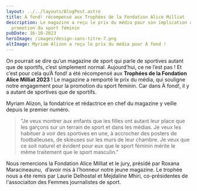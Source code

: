 ```yaml
---
layout: ../../layouts/BlogPost.astro
title: À fond! récompensé aux Trophées de la Fondation Alice Milliat
description: Le magazine a reçu le prix du média pour son implication dans la
  promotion du sport féminin
pubDate: 16-10-2023
heroImage: /images/design-sans-titre-7.png
altImage: Myriam Alizon a reçu le prix du média pour À fond !
---
```

On pourrait se dire qu’un magazine de sport qui parle de sportives autant que de sportifs, c’est simplement normal. Aujourd’hui, ce ne l’est pas ! Et c’est pour cela qu’À fond! a été récompensé aux **Trophées de la Fondation Alice Milliat 2023** ! Le magazine a remporté le prix du média, qui souligne notre engagement pour la promotion du sport féminin. Car dans À fond!, il y a autant de sportives que de sportifs.

Myriam Alizon, la fondatrice et rédactrice en chef du magazine y veille depuis le premier numéro. 

> "Je veux montrer aux enfants que les filles ont autant leur place que les garçons sur un terrain de sport et dans les médias. Je veux les habituer à voir des sportives en une, à accrocher des posters de footballeuses, de skieuses sur les murs de leur chambre. Je veux que ce soit naturel et évident pour eux que le sport féminin mérite le même traitement que le sport masculin."

Nous remercions la Fondation Alice Milliat et le jury, présidé par Roxana Maracineaunu,  d’avoir mis à l’honneur notre jeune magazine. Le trophée nous a été remis par Laurie Delhostal et Mejdaline Mhiri, co-présidentes de l'associaiton des Femmes journalistes de sport.